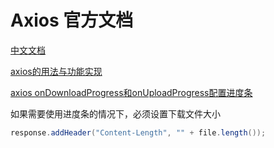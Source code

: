 # Axios 官方文档

[中文文档](http://www.axios-js.com/zh-cn/docs/#axios-post-url-data-config-1)

[axios的用法与功能实现](https://www.jianshu.com/p/93fa30986d07)

[axios onDownloadProgress和onUploadProgress配置进度条](https://www.cnblogs.com/blackbentel/p/10981516.html)

如果需要使用进度条的情况下，必须设置下载文件大小

```java
response.addHeader("Content-Length", "" + file.length());
```

